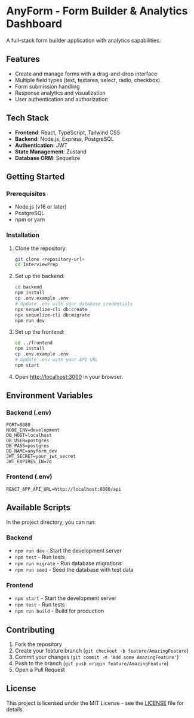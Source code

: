 # AnyForm - Form Builder & Analytics Dashboard

A full-stack form builder application with analytics capabilities.

## Features

- Create and manage forms with a drag-and-drop interface
- Multiple field types (text, textarea, select, radio, checkbox)
- Form submission handling
- Response analytics and visualization
- User authentication and authorization

## Tech Stack

- **Frontend**: React, TypeScript, Tailwind CSS
- **Backend**: Node.js, Express, PostgreSQL
- **Authentication**: JWT
- **State Management**: Zustand
- **Database ORM**: Sequelize

## Getting Started

### Prerequisites

- Node.js (v16 or later)
- PostgreSQL
- npm or yarn

### Installation

1. Clone the repository:
   ```bash
   git clone <repository-url>
   cd InterviewPrep
   ```

2. Set up the backend:
   ```bash
   cd backend
   npm install
   cp .env.example .env
   # Update .env with your database credentials
   npx sequelize-cli db:create
   npx sequelize-cli db:migrate
   npm run dev
   ```

3. Set up the frontend:
   ```bash
   cd ../frontend
   npm install
   cp .env.example .env
   # Update .env with your API URL
   npm start
   ```

4. Open [http://localhost:3000](http://localhost:3000) in your browser.

## Environment Variables

### Backend (.env)

```
PORT=8080
NODE_ENV=development
DB_HOST=localhost
DB_USER=postgres
DB_PASS=postgres
DB_NAME=anyform_dev
JWT_SECRET=your_jwt_secret
JWT_EXPIRES_IN=7d
```

### Frontend (.env)

```
REACT_APP_API_URL=http://localhost:8080/api
```

## Available Scripts

In the project directory, you can run:

### Backend

- `npm run dev` - Start the development server
- `npm test` - Run tests
- `npm run migrate` - Run database migrations
- `npm run seed` - Seed the database with test data

### Frontend

- `npm start` - Start the development server
- `npm test` - Run tests
- `npm run build` - Build for production

## Contributing

1. Fork the repository
2. Create your feature branch (`git checkout -b feature/AmazingFeature`)
3. Commit your changes (`git commit -m 'Add some AmazingFeature'`)
4. Push to the branch (`git push origin feature/AmazingFeature`)
5. Open a Pull Request

## License

This project is licensed under the MIT License - see the [LICENSE](LICENSE) file for details.
